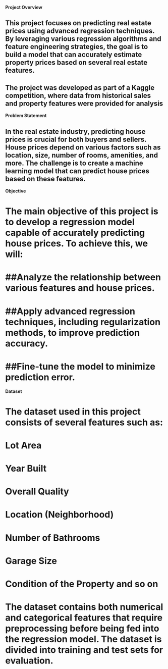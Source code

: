 **Project Overview**

## This project focuses on predicting real estate prices using advanced regression techniques. By leveraging various regression algorithms and feature engineering strategies, the goal is to build a model that can accurately estimate property prices based on several real estate features.
## The project was developed as part of a Kaggle competition, where data from historical sales and property features were provided for analysis

**Problem Statement**

## In the real estate industry, predicting house prices is crucial for both buyers and sellers. House prices depend on various factors such as location, size, number of rooms, amenities, and more. The challenge is to create a machine learning model that can predict house prices based on these features.

**Objective**

# The main objective of this project is to develop a regression model capable of accurately predicting house prices. To achieve this, we will:

# ##Analyze the relationship between various features and house prices.
# ##Apply advanced regression techniques, including regularization methods, to improve prediction accuracy.
# ##Fine-tune the model to minimize prediction error.

**Dataset**

# The dataset used in this project consists of several features such as:

# Lot Area
# Year Built
# Overall Quality
# Location (Neighborhood)
# Number of Bathrooms
# Garage Size
# Condition of the Property and so on
# The dataset contains both numerical and categorical features that require preprocessing before being fed into the regression model. The dataset is divided into training and test sets for evaluation.

